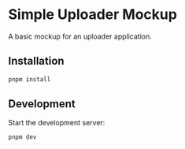 # Simple Uploader Mockup

A basic mockup for an uploader application.

## Installation

```bash
pnpm install
```

## Development

Start the development server:

```bash
pnpm dev
```